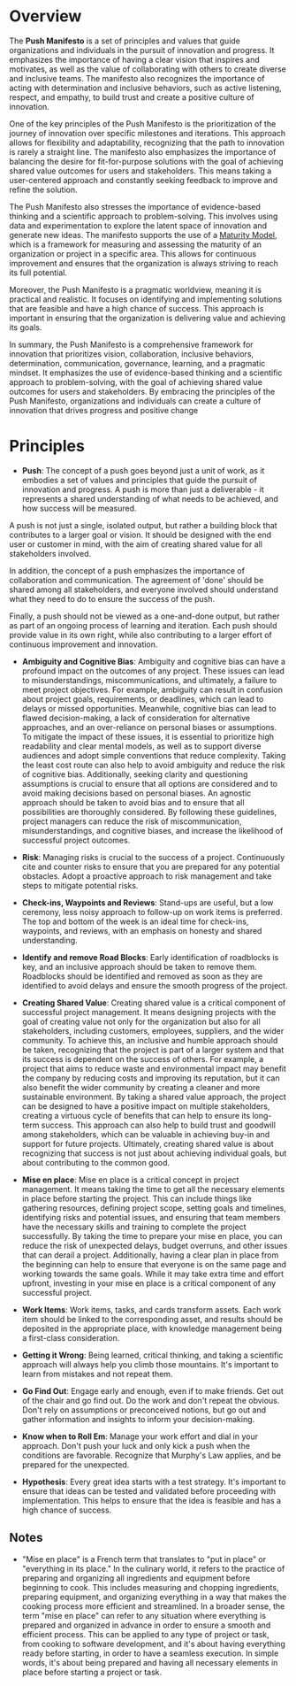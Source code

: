 # Overview

The **Push Manifesto** is a set of principles and values that guide organizations and individuals in the pursuit of innovation and progress. It emphasizes the importance of having a clear vision that inspires and motivates, as well as the value of collaborating with others to create diverse and inclusive teams. The manifesto also recognizes the importance of acting with determination and inclusive behaviors, such as active listening, respect, and empathy, to build trust and create a positive culture of innovation.

One of the key principles of the Push Manifesto is the prioritization of the journey of innovation over specific milestones and iterations. This approach allows for flexibility and adaptability, recognizing that the path to innovation is rarely a straight line. The manifesto also emphasizes the importance of balancing the desire for fit-for-purpose solutions with the goal of achieving shared value outcomes for users and stakeholders. This means taking a user-centered approach and constantly seeking feedback to improve and refine the solution.

The Push Manifesto also stresses the importance of evidence-based thinking and a scientific approach to problem-solving. This involves using data and experimentation to explore the latent space of innovation and generate new ideas. The manifesto supports the use of a [Maturity Model](https://en.wikipedia.org/wiki/Capability_Maturity_Model_Integration), which is a framework for measuring and assessing the maturity of an organization or project in a specific area. This allows for continuous improvement and ensures that the organization is always striving to reach its full potential.

Moreover, the Push Manifesto is a pragmatic worldview, meaning it is practical and realistic. It focuses on identifying and implementing solutions that are feasible and have a high chance of success. This approach is important in ensuring that the organization is delivering value and achieving its goals.

In summary, the Push Manifesto is a comprehensive framework for innovation that prioritizes vision, collaboration, inclusive behaviors, determination, communication, governance, learning, and a pragmatic mindset. It emphasizes the use of evidence-based thinking and a scientific approach to problem-solving, with the goal of achieving shared value outcomes for users and stakeholders. By embracing the principles of the Push Manifesto, organizations and individuals can create a culture of innovation that drives progress and positive change

# Principles

  - **Push**: The concept of a push goes beyond just a unit of work, as it embodies a set of values and principles that guide the pursuit of innovation and progress. A push is more than just a deliverable - it represents a shared understanding of what needs to be achieved, and how success will be measured.

A push is not just a single, isolated output, but rather a building block that contributes to a larger goal or vision. It should be designed with the end user or customer in mind, with the aim of creating shared value for all stakeholders involved.

In addition, the concept of a push emphasizes the importance of collaboration and communication. The agreement of 'done' should be shared among all stakeholders, and everyone involved should understand what they need to do to ensure the success of the push.

Finally, a push should not be viewed as a one-and-done output, but rather as part of an ongoing process of learning and iteration. Each push should provide value in its own right, while also contributing to a larger effort of continuous improvement and innovation.

- **Ambiguity and Cognitive Bias**: Ambiguity and cognitive bias can have a profound impact on the outcomes of any project. These issues can lead to misunderstandings, miscommunications, and ultimately, a failure to meet project objectives. For example, ambiguity can result in confusion about project goals, requirements, or deadlines, which can lead to delays or missed opportunities. Meanwhile, cognitive bias can lead to flawed decision-making, a lack of consideration for alternative approaches, and an over-reliance on personal biases or assumptions. To mitigate the impact of these issues, it is essential to prioritize high readability and clear mental models, as well as to support diverse audiences and adopt simple conventions that reduce complexity. Taking the least cost route can also help to avoid ambiguity and reduce the risk of cognitive bias. Additionally, seeking clarity and questioning assumptions is crucial to ensure that all options are considered and to avoid making decisions based on personal biases. An agnostic approach should be taken to avoid bias and to ensure that all possibilities are thoroughly considered. By following these guidelines, project managers can reduce the risk of miscommunication, misunderstandings, and cognitive biases, and increase the likelihood of successful project outcomes.

- **Risk**: Managing risks is crucial to the success of a project. Continuously cite and counter risks to ensure that you are prepared for any potential obstacles. Adopt a proactive approach to risk management and take steps to mitigate potential risks.

- **Check-ins, Waypoints and Reviews**: Stand-ups are useful, but a low ceremony, less noisy approach to follow-up on work items is preferred. The top and bottom of the week is an ideal time for check-ins, waypoints, and reviews, with an emphasis on honesty and shared understanding.

- **Identify and remove Road Blocks**: Early identification of roadblocks is key, and an inclusive approach should be taken to remove them. Roadblocks should be identified and removed as soon as they are identified to avoid delays and ensure the smooth progress of the project.

- **Creating Shared Value**: Creating shared value is a critical component of successful project management. It means designing projects with the goal of creating value not only for the organization but also for all stakeholders, including customers, employees, suppliers, and the wider community. To achieve this, an inclusive and humble approach should be taken, recognizing that the project is part of a larger system and that its success is dependent on the success of others. For example, a project that aims to reduce waste and environmental impact may benefit the company by reducing costs and improving its reputation, but it can also benefit the wider community by creating a cleaner and more sustainable environment. By taking a shared value approach, the project can be designed to have a positive impact on multiple stakeholders, creating a virtuous cycle of benefits that can help to ensure its long-term success. This approach can also help to build trust and goodwill among stakeholders, which can be valuable in achieving buy-in and support for future projects. Ultimately, creating shared value is about recognizing that success is not just about achieving individual goals, but about contributing to the common good.

- **Mise en place**: Mise en place is a critical concept in project management. It means taking the time to get all the necessary elements in place before starting the project. This can include things like gathering resources, defining project scope, setting goals and timelines, identifying risks and potential issues, and ensuring that team members have the necessary skills and training to complete the project successfully. By taking the time to prepare your mise en place, you can reduce the risk of unexpected delays, budget overruns, and other issues that can derail a project. Additionally, having a clear plan in place from the beginning can help to ensure that everyone is on the same page and working towards the same goals. While it may take extra time and effort upfront, investing in your mise en place is a critical component of any successful project.

- **Work Items**: Work items, tasks, and cards transform assets. Each work item should be linked to the corresponding asset, and results should be deposited in the appropriate place, with knowledge management being a first-class consideration.

- **Getting it Wrong**: Being learned, critical thinking, and taking a scientific approach will always help you climb those mountains. It's important to learn from mistakes and not repeat them.

- **Go Find Out**: Engage early and enough, even if to make friends. Get out of the chair and go find out. Do the work and don't repeat the
obvious. Don't rely on assumptions or preconceived notions, but go out and gather information and insights to inform your decision-making.

- **Know when to Roll Em**: Manage your work effort and dial in your approach. Don't push your luck and only kick a push when the conditions are favorable. Recognize that Murphy's Law applies, and be prepared for the unexpected.

- **Hypothesis**: Every great idea starts with a test strategy. It's important to ensure that ideas can be tested and validated before proceeding with implementation. This helps to ensure that the idea is feasible and has a high chance of success.

## Notes

 - "Mise en place" is a French term that translates to "put in place" or "everything in its place." In the culinary world, it refers to the practice of preparing and organizing all ingredients and equipment before beginning to cook. This includes measuring and chopping ingredients, preparing equipment, and organizing everything in a way that makes the cooking process more efficient and streamlined.  In a broader sense, the term "mise en place" can refer to any situation where everything is prepared and organized in advance in order to ensure a smooth and efficient process. This can be applied to any type of project or task, from cooking to software development, and it's about having everything ready before starting, in order to have a seamless execution. In simple words, it's about being prepared and having all necessary elements in place before starting a project or task.
